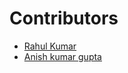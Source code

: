 # Contributors

- [Rahul Kumar](https://github.com/iamrahul8)
- [Anish kumar  gupta](https://github.com/Anishgupta0)
